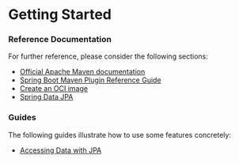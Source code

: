 # Getting Started

### Reference Documentation
For further reference, please consider the following sections:

* [Official Apache Maven documentation](https://maven.apache.org/guides/index.html)
* [Spring Boot Maven Plugin Reference Guide](https://docs.spring.io/spring-boot/docs/3.1.7.RELEASE/maven-plugin/reference/html/)
* [Create an OCI image](https://docs.spring.io/spring-boot/docs/3.1.7.RELEASE/maven-plugin/reference/html/#build-image)
* [Spring Data JPA](https://docs.spring.io/spring-boot/docs/3.1.7.RELEASE/reference/htmlsingle/index.html#data.sql.jpa-and-spring-data)

### Guides
The following guides illustrate how to use some features concretely:

* [Accessing Data with JPA](https://spring.io/guides/gs/accessing-data-jpa/)

